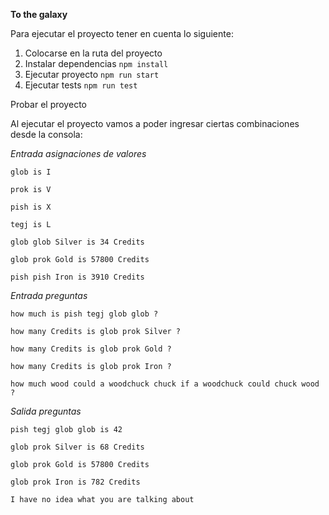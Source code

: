 **To the galaxy**

Para ejecutar el proyecto tener en cuenta lo siguiente:
1. Colocarse en la ruta del proyecto
1. Instalar dependencias `npm install`
2. Ejecutar proyecto `npm run start`
3. Ejecutar tests `npm run test`

Probar el proyecto

Al ejecutar el proyecto vamos a poder ingresar ciertas combinaciones desde la consola:

*Entrada asignaciones de valores*

`glob is I`

`prok is V`

`pish is X`

`tegj is L`

`glob glob Silver is 34 Credits`

`glob prok Gold is 57800 Credits`

`pish pish Iron is 3910 Credits`

*Entrada preguntas*

`how much is pish tegj glob glob ?`

`how many Credits is glob prok Silver ?`

`how many Credits is glob prok Gold ?`

`how many Credits is glob prok Iron ?`

`how much wood could a woodchuck chuck if a woodchuck could chuck wood ?`

*Salida preguntas*

`pish tegj glob glob is 42`

`glob prok Silver is 68 Credits`

`glob prok Gold is 57800 Credits`

`glob prok Iron is 782 Credits`

`I have no idea what you are talking about`
